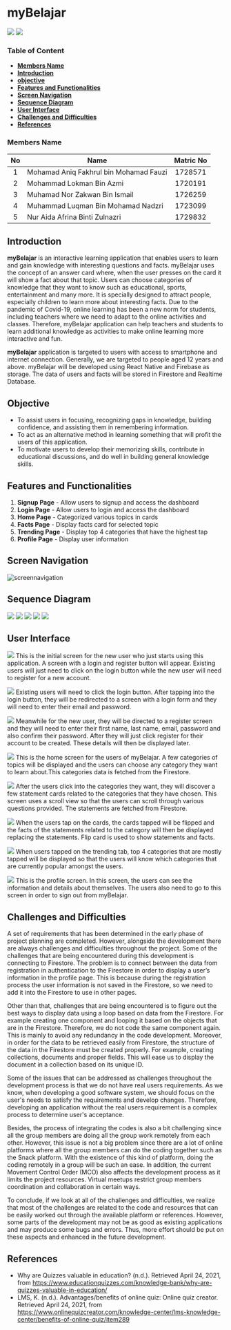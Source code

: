 # myBelajar

![](https://img.shields.io/travis/react-tags/react-tags.svg) ![](https://img.shields.io/npm/v/react-tag-input.svg) 

### Table of Content
* **[Members Name](#members-name)**
* **[Introduction](#introduction)**
* **[objective](#objective)**
* **[Features and Functionalities](#features-and-functionalities)**
* **[Screen Navigation](#screen-navigation)**
* **[Sequence Diagram](#sequence-diagram)**
* **[User Interface](#user-interface)**
* **[Challenges and Difficulties](#challenges-and-difficulties)**
* **[References](#references)**

### Members Name

No | Name | Matric No
:---: | --- | :---:
1 | Mohamad Aniq Fakhrul bin Mohamad Fauzi | 1728571
2 | Mohammad Lokman Bin Azmi | 1720191
3 | Muhamad Nor Zakwan Bin Ismail | 1726259
4 | Muhammad Luqman Bin Mohamad Nadzri | 1723099
5 | Nur Aida Afrina Binti Zulnazri | 1729832

## Introduction
**myBelajar** is an interactive learning application that enables users to learn and gain knowledge with interesting questions and facts. myBelajar uses the concept of an answer card where, when the user presses on the card it will show a fact about that topic. Users can choose categories of knowledge that they want to know such as educational, sports, entertainment and many more. It is specially designed to attract people, especially children to learn more about interesting facts. Due to the pandemic of Covid-19, online learning has been a new norm for students, including teachers where we need to adapt to the online activities and classes. Therefore, myBelajar application can help teachers and students to learn additional knowledge as activities to make online learning more interactive and fun. 

**myBelajar** application is targeted to users with access to smartphone and internet connection. Generally, we are targeted to people aged 12 years and above. myBelajar will be developed using React Native and Firebase as storage. The data of users and facts will be stored in Firestore and Realtime Database.

## Objective
* To assist users in focusing, recognizing gaps in knowledge, building confidence, and assisting them in remembering information.
* To act as an alternative method in learning something that will profit the users of this application.
* To motivate users to develop their memorizing skills, contribute in educational discussions, and do well in building general knowledge skills.

## Features and Functionalities
1. **Signup Page** - Allow users to signup and access the dashboard
2. **Login Page** - Allow users to login and access the dashboard
3. **Home Page** - Categorized various topics in cards
4. **Facts Page** - Display facts card for selected topic
5. **Trending Page** - Display top 4 categories that have the highest tap
6. **Profile Page** - Display user information

## Screen Navigation

![screennavigation](./src/images/screen_navigation.png)

## Sequence Diagram
![](./src/images/ref_1.png)
![](./src/images/ref_2.png)
![](./src/images/ref_3.png)
![](./src/images/ref_4.png)
![](./src/images/ref_5.png)

## User Interface

![](./src/images/ui_1.png)
This is the initial screen for the new user who just starts using this application. A screen with a login and register button will appear. Existing users will just need to click on the login button while the new user will need to register for a new account.

![](./src/images/ui_2.png)
Existing users will need to click the login button. After tapping into the login button, they will be redirected to a screen with a login form and they will need to enter their email and password.

![](./src/images/ui_3.png)
Meanwhile for the new user, they will be directed to a register screen and they will need to enter their first name, last name, email, password and also confirm their password. After they will just click register for their account to be created. These details will then be displayed later.

![](./src/images/ui_4.png)
This is the home screen for the users of myBelajar. A few categories of topics will be displayed and the users can choose any category they want to learn about.This categories data is fetched from the Firestore.

![](./src/images/ui_5.png)
After the users click into the categories they want, they will discover a few statement cards related to the categories that they have chosen. This screen uses a scroll view so that the users can scroll through various questions provided. The statements are fetched from Firestore.

![](./src/images/ui_6.png)
When the users tap on the cards, the cards tapped will be flipped and the facts of the statements related to the category will then be displayed replacing the statements. Flip card is used to show statements and facts.

![](./src/images/ui_7.png)
When users tapped on the trending tab, top 4 categories that are mostly tapped will be displayed so that the users will know which categories that are currently popular amongst the users.

![](./src/images/ui_8.png)
This is the profile screen. In this screen, the users can see the information and details about themselves. The users also need to go to this screen in order to sign out from myBelajar.

## Challenges and Difficulties

A set of requirements that has been determined in the early phase of project planning are completed. However, alongside the development there are always challenges and difficulties throughout the project. Some of the challenges that are being encountered during this development is connecting to Firestore. The problem is to connect between the data from registration in authentication to the Firestore in order to display a user’s information in the profile page. This is because during the registration process the user information is not saved in the Firestore, so we need to add it into the Firestore to use in other pages. 

Other than that, challenges that are being encountered is to figure out the best ways to display data using a loop based on data from the Firestore. For example creating one component and looping it based on the objects that are in the Firestore. Therefore, we do not code the same component again. This is mainly to avoid any redundancy in the code development. Moreover, in order for the data to be retrieved easily from Firestore, the structure of the data in the Firestore must be created properly. For example, creating collections, documents and proper fields. This will ease us to display the document in a collection based on its unique ID.

Some of the issues that can be addressed as challenges throughout the development process is that we do not have real users requirements. As we know, when developing a good software system, we should focus on the user's needs to satisfy the requirements and develop changes. Therefore, developing an application without the real users requirement is a complex process to determine user's acceptance.

Besides, the process of integrating the codes is also a bit challenging since all the group members are doing all the group work remotely from each other. However, this issue is not a big problem since there are a lot of online platforms where all the group members can do the coding together such as the Snack platform. With the existence of this kind of platform, doing the coding remotely in a group will be such an ease. In addition, the current Movement Control Order (MCO) also affects the development process as it limits the project resources. Virtual meetups restrict group members coordination and collaboration in certain ways.

To conclude, if we look at all of the challenges and difficulties, we realize that most of the challenges are related to the code and resources that can be easily worked out through the available platform or references. However, some parts of the development may not be as good as existing applications and may produce some bugs and errors. Thus, more effort should be put on these aspects and enhanced in the future development.


## References
* Why are Quizzes valuable in education? (n.d.). Retrieved April 24, 2021, from https://www.educationquizzes.com/knowledge-bank/why-are-quizzes-valuable-in-education/
* LMS, K. (n.d.). Advantages/benefits of online quiz: Online quiz creator. Retrieved April 24, 2021, from https://www.onlinequizcreator.com/knowledge-center/lms-knowledge-center/benefits-of-online-quiz/item289
